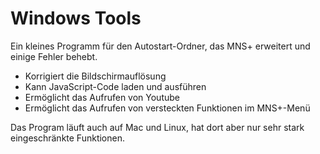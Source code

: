 # Windows Tools

Ein kleines Programm für den Autostart-Ordner, das MNS+ erweitert und einige Fehler behebt.

- Korrigiert die Bildschirmauflösung
- Kann JavaScript-Code laden und ausführen
- Ermöglicht das Aufrufen von Youtube
- Ermöglicht das Aufrufen von versteckten Funktionen im MNS+-Menü

Das Program läuft auch auf Mac und Linux, hat dort aber nur sehr stark eingeschränkte Funktionen.
